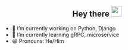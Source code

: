 
<h2 align="center">
  Hey there <img src="https://media.giphy.com/media/hvRJCLFzcasrR4ia7z/giphy.gif" width="28">
   <!-- I'm <a href="">Tony Robin</a>!  -->
</h2>



- 🔭 I’m currently working on Python, Django
- 🌱 I’m currently learning gRPC, microservice 
- 😄 Pronouns: He/Him
